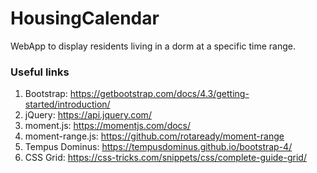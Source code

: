 # HousingCalendar
WebApp to display residents living in a dorm at a specific time range.

### Useful links
1. Bootstrap: https://getbootstrap.com/docs/4.3/getting-started/introduction/
2. jQuery: https://api.jquery.com/
3. moment.js: https://momentjs.com/docs/
4. moment-range.js: https://github.com/rotaready/moment-range
5. Tempus Dominus: https://tempusdominus.github.io/bootstrap-4/
6. CSS Grid: https://css-tricks.com/snippets/css/complete-guide-grid/
